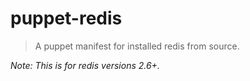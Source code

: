 # puppet-redis

> A puppet manifest for installed redis from source.

_Note: This is for redis versions 2.6+._
